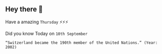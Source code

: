 ## Hey there 👋
Have a amazing `Thursday` ⚡⚡⚡

Did you know Today on `10th September`
```
“Switzerland became the 190th member of the United Nations.” (Year: 2002)
```
